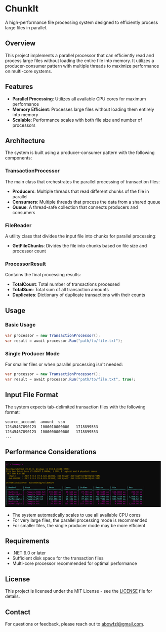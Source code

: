 # ChunkIt

A high-performance file processing system designed to efficiently process large files in parallel.

## Overview

This project implements a parallel processor that can efficiently read and process large files without loading the entire file into memory. It utilizes a producer-consumer pattern with multiple threads to maximize performance on multi-core systems.

## Features

- **Parallel Processing**: Utilizes all available CPU cores for maximum performance
- **Memory Efficient**: Processes large files without loading them entirely into memory
- **Scalable**: Performance scales with both file size and number of processors

## Architecture

The system is built using a producer-consumer pattern with the following components:

### TransactionProcessor

The main class that orchestrates the parallel processing of transaction files:

- **Producers**: Multiple threads that read different chunks of the file in parallel
- **Consumers**: Multiple threads that process the data from a shared queue
- **Queue**: A thread-safe collection that connects producers and consumers

### FileReader

A utility class that divides the input file into chunks for parallel processing:

- **GetFileChunks**: Divides the file into chunks based on file size and processor count


### ProcessorResult

Contains the final processing results:

- **TotalCount**: Total number of transactions processed
- **TotalSum**: Total sum of all transaction amounts
- **Duplicates**: Dictionary of duplicate transactions with their counts

## Usage

### Basic Usage

```csharp
var processor = new TransactionProcessor();
var result = await processor.Run("path/to/file.txt");
```

### Single Producer Mode

For smaller files or when parallel processing isn't needed:

```csharp
var processor = new TransactionProcessor();
var result = await processor.Run("path/to/file.txt", true);
```

## Input File Format

The system expects tab-delimited transaction files with the following format:

```
source_account	amount	ssn
12345467890123	1000010000000	1718899553
12345467890123	1000000000000	1718899553
...
```

## Performance Considerations
![benchmark](src/BajetCodeChallenge/Benchmark/benchmark.png)
- The system automatically scales to use all available CPU cores
- For very large files, the parallel processing mode is recommended
- For smaller files, the single producer mode may be more efficient

## Requirements

- .NET 9.0 or later
- Sufficient disk space for the transaction files
- Multi-core processor recommended for optimal performance

## License

This project is licensed under the MIT License - see the [LICENSE](LICENSE) file for details.

## Contact

For questions or feedback, please reach out to [abowfzl@gmail.com](mailto:abowfzl@gmail.com).
